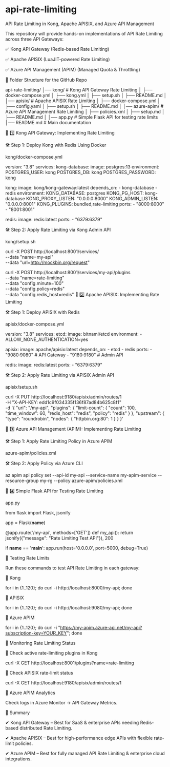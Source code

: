 # api-rate-limiting
API Rate Limiting in Kong, Apache APISIX, and Azure API Management

This repository will provide hands-on implementations of API Rate Limiting across three API Gateways:

✅ Kong API Gateway (Redis-based Rate Limiting)

✅ Apache APISIX (LuaJIT-powered Rate Limiting)

✅ Azure API Management (APIM) (Managed Quota & Throttling)

📌 Folder Structure for the GitHub Repo

api-rate-limiting/
│── kong/               # Kong API Gateway Rate Limiting
│   ├── docker-compose.yml
│   ├── kong.yml
│   ├── setup.sh
│   ├── README.md
│
│── apisix/             # Apache APISIX Rate Limiting
│   ├── docker-compose.yml
│   ├── config.yaml
│   ├── setup.sh
│   ├── README.md
│
│── azure-apim/         # Azure API Management Rate Limiting
│   ├── policies.xml
│   ├── setup.md
│   ├── README.md
│
│── app.py              # Simple Flask API for testing rate limits
│── README.md           # Main documentation

📌 1️⃣ Kong API Gateway: Implementing Rate Limiting

🛠 Step 1: Deploy Kong with Redis Using Docker

kong/docker-compose.yml

version: "3.8"
services:
  kong-database:
    image: postgres:13
    environment:
      POSTGRES_USER: kong
      POSTGRES_DB: kong
      POSTGRES_PASSWORD: kong

  kong:
    image: kong/kong-gateway:latest
    depends_on:
      - kong-database
      - redis
    environment:
      KONG_DATABASE: postgres
      KONG_PG_HOST: kong-database
      KONG_PROXY_LISTEN: "0.0.0.0:8000"
      KONG_ADMIN_LISTEN: "0.0.0.0:8001"
      KONG_PLUGINS: bundled,rate-limiting
    ports:
      - "8000:8000"
      - "8001:8001"

  redis:
    image: redis:latest
    ports:
      - "6379:6379"

🛠 Step 2: Apply Rate Limiting via Kong Admin API

kong/setup.sh

curl -X POST http://localhost:8001/services/ \
  --data "name=my-api" \
  --data "url=http://mockbin.org/request"

curl -X POST http://localhost:8001/services/my-api/plugins \
  --data "name=rate-limiting" \
  --data "config.minute=100" \
  --data "config.policy=redis" \
  --data "config.redis_host=redis"
📌 2️⃣ Apache APISIX: Implementing Rate Limiting

🛠 Step 1: Deploy APISIX with Redis

apisix/docker-compose.yml

version: "3.8"
services:
  etcd:
    image: bitnami/etcd
    environment:
      - ALLOW_NONE_AUTHENTICATION=yes

  apisix:
    image: apache/apisix:latest
    depends_on:
      - etcd
      - redis
    ports:
      - "9080:9080" # API Gateway
      - "9180:9180" # Admin API

  redis:
    image: redis:latest
    ports:
      - "6379:6379"

🛠 Step 2: Apply Rate Limiting via APISIX Admin API

apisix/setup.sh

curl -X PUT http://localhost:9180/apisix/admin/routes/1 \
  -H "X-API-KEY: edd1c9f034335f136f87ad84b625c8f1" \
  -d '{
    "uri": "/my-api",
    "plugins": {
      "limit-count": {
        "count": 100,
        "time_window": 60,
        "redis_host": "redis",
        "policy": "redis"
      }
    },
    "upstream": {
      "type": "roundrobin",
      "nodes": {
        "httpbin.org:80": 1
      }
    }
  }'

📌 3️⃣ Azure API Management (APIM): Implementing Rate Limiting

🛠 Step 1: Apply Rate Limiting Policy in Azure APIM

azure-apim/policies.xml

<inbound>
    <rate-limit-by-key 
        calls="100" 
        renewal-period="60" 
        counter-key="@(context.Subscription.Id)" />
</inbound>

🛠 Step 2: Apply Policy via Azure CLI

az apim api policy set --api-id my-api --service-name my-apim-service --resource-group my-rg --policy azure-apim/policies.xml

📌 4️⃣ Simple Flask API for Testing Rate Limiting

app.py

from flask import Flask, jsonify

app = Flask(__name__)

@app.route('/my-api', methods=['GET'])
def my_api():
    return jsonify({"message": "Rate Limiting Test API"}), 200

if __name__ == '__main__':
    app.run(host='0.0.0.0', port=5000, debug=True)

📌 Testing Rate Limits

Run these commands to test API Rate Limiting in each gateway:

🔹 Kong

for i in {1..120}; do curl -i http://localhost:8000/my-api; done

🔹 APISIX

for i in {1..120}; do curl -i http://localhost:9080/my-api; done

🔹 Azure APIM

for i in {1..120}; do curl -i "https://my-apim.azure-api.net/my-api?subscription-key=YOUR_KEY"; done

📌 Monitoring Rate Limiting Status

🔹 Check active rate-limiting plugins in Kong

curl -X GET http://localhost:8001/plugins?name=rate-limiting

🔹 Check APISIX rate-limit status

curl -X GET http://localhost:9180/apisix/admin/routes/1

🔹 Azure APIM Analytics

Check logs in Azure Monitor → API Gateway Metrics.

📌 Summary

✔ Kong API Gateway – Best for SaaS & enterprise APIs needing Redis-based distributed Rate Limiting.

✔ Apache APISIX – Best for high-performance edge APIs with flexible rate-limit policies.

✔ Azure APIM – Best for fully managed API Rate Limiting & enterprise cloud integrations.
